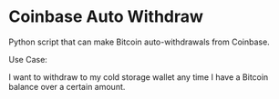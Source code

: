 # Coinbase Auto Withdraw

Python script that can make Bitcoin auto-withdrawals from Coinbase.

Use Case:

I want to withdraw to my cold storage wallet any time I have a Bitcoin balance
over a certain amount.

